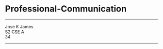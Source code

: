 # Professional-Communication


*****************************************************
Jose K James           
S2 CSE A                  
34
******************************************************
